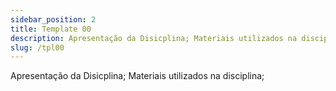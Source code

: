 ```yaml
---
sidebar_position: 2
title: Template 00
description: Apresentação da Disicplina; Materiais utilizados na disciplina;
slug: /tpl00
---
```



Apresentação da Disicplina; Materiais utilizados na disciplina;

